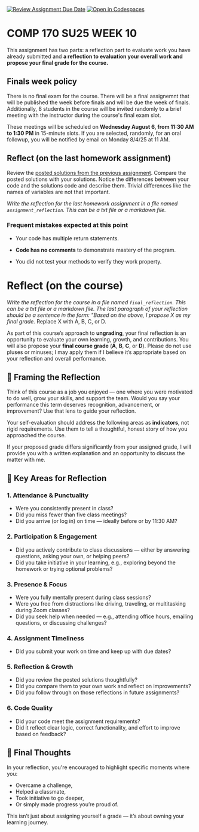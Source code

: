 [![Review Assignment Due Date](https://classroom.github.com/assets/deadline-readme-button-22041afd0340ce965d47ae6ef1cefeee28c7c493a6346c4f15d667ab976d596c.svg)](https://classroom.github.com/a/7VoDtmFc)
[![Open in Codespaces](https://classroom.github.com/assets/launch-codespace-2972f46106e565e64193e422d61a12cf1da4916b45550586e14ef0a7c637dd04.svg)](https://classroom.github.com/open-in-codespaces?assignment_repo_id=20030274)

# COMP 170 SU25 WEEK 10

This assignment has two parts: a reflection part to evaluate work you have already submitted and **a reflection to evaluation your overall work and propose your final grade for the course.**


## Finals week policy

There is no final exam for the course. There will be a final assignemnt that will be published the week before finals and will be due the week of finals. Additionally, 8 students in the course will be invited randomly to a brief meeting with the instructor during the course's final exam slot. 

These meetings will be scheduled on **Wednesday August 6, from 11:30 AM to 1:30 PM** in 15-minute slots. If you are selected, randomly, for an oral followup, you will be notified by email on Monday 8/4/25 at 11 AM.



## Reflect (on the last homework assignment)

Review the [posted solutions from the previous assignment](./solutions_week09.py). Compare the posted solutions with your solutions. Notice the differences between your code and the solutions code and describe them. Trivial differences like the names of variables are not that important.

*Write the reflection for the last homework assignment in a file named `assignment_reflection`. This can be a txt file or a markdown file.*

### Frequent mistakes expected at this point

* Your code has multiple return statements.

* **Code has no comments** to demonstrate mastery of the program.

* You did not test your methods to verify they work property.


# Reflect (on the course)

*Write the reflection for the course in a file named `final_reflection`. This can be a txt file or a markdown file. The last paragraph of your reflection should be a sentence in the form: "Based on the above, I propose X as my final grade.* Replace X with A, B, C, or D.

As part of this course’s approach to **ungrading**, your final reflection is an opportunity to evaluate your own learning, growth, and contributions. You will also propose your **final course grade** (**A**, **B**, **C**, or **D**). Please do not use pluses or minuses; I may apply them if I believe it’s appropriate based on your reflection and overall performance.


## 🧠 Framing the Reflection

Think of this course as a job you enjoyed — one where you were motivated to do well, grow your skills, and support the team. Would you say your performance this term deserves recognition, advancement, or improvement? Use that lens to guide your reflection.

Your self-evaluation should address the following areas as **indicators**, not rigid requirements. Use them to tell a thoughtful, honest story of how you approached the course.

If your proposed grade differs significantly from your assigned grade, I will provide you with a written explanation and an opportunity to discuss the matter with me.


## 📌 Key Areas for Reflection

### 1. Attendance & Punctuality
- Were you consistently present in class?
- Did you miss fewer than five class meetings?
- Did you arrive (or log in) on time — ideally before or by 11:30 AM?

### 2. Participation & Engagement
- Did you actively contribute to class discussions — either by answering questions, asking your own, or helping peers?
- Did you take initiative in your learning, e.g., exploring beyond the homework or trying optional problems?

### 3. Presence & Focus
- Were you fully mentally present during class sessions?
- Were you free from distractions like driving, traveling, or multitasking during Zoom classes?
- Did you seek help when needed — e.g., attending office hours, emailing questions, or discussing challenges?

### 4. Assignment Timeliness
- Did you submit your work on time and keep up with due dates?

### 5. Reflection & Growth
- Did you review the posted solutions thoughtfully?
- Did you compare them to your own work and reflect on improvements?
- Did you follow through on those reflections in future assignments?

### 6. Code Quality
- Did your code meet the assignment requirements?
- Did it reflect clear logic, correct functionality, and effort to improve based on feedback?


## 📣 Final Thoughts

In your reflection, you're encouraged to highlight specific moments where you:
- Overcame a challenge,
- Helped a classmate,
- Took initiative to go deeper,
- Or simply made progress you’re proud of.

This isn’t just about assigning yourself a grade — it’s about owning your learning journey.
